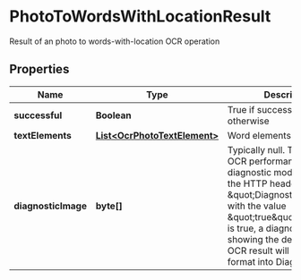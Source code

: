

# PhotoToWordsWithLocationResult

Result of an photo to words-with-location OCR operation

## Properties

| Name | Type | Description | Notes |
|------------ | ------------- | ------------- | -------------|
|**successful** | **Boolean** | True if successful, false otherwise |  [optional] |
|**textElements** | [**List&lt;OcrPhotoTextElement&gt;**](OcrPhotoTextElement.md) | Word elements in the image |  [optional] |
|**diagnosticImage** | **byte[]** | Typically null.  To analyze OCR performance, enable diagnostic mode by adding the HTTP header \&quot;DiagnosticMode\&quot; with the value \&quot;true\&quot;.  When this is true, a diagnostic image showing the details of the OCR result will be set in PNG format into DiagnosticImage. |  [optional] |



